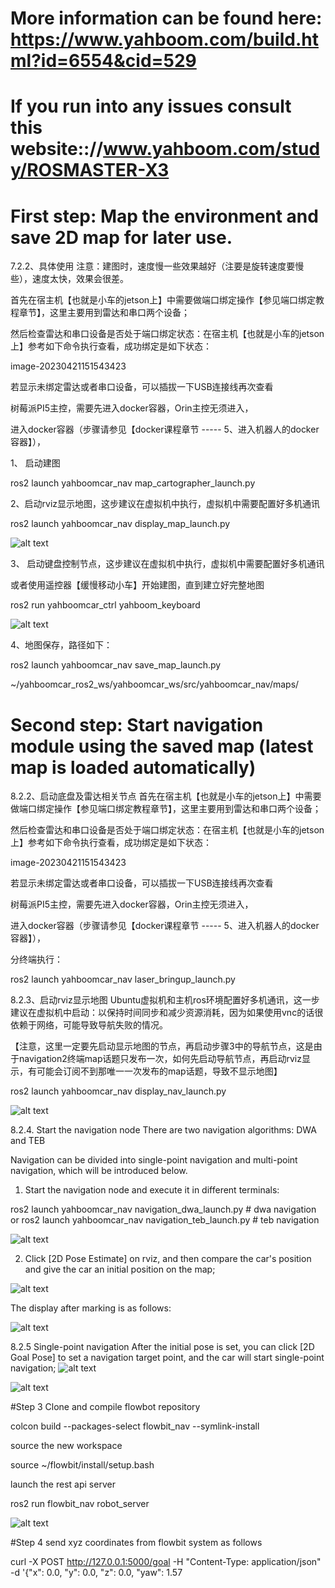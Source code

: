
# More information can be found here: https://www.yahboom.com/build.html?id=6554&cid=529

# If you run into any issues consult this website:://www.yahboom.com/study/ROSMASTER-X3 



# First step: Map the environment and save 2D map for later use. 

7.2.2、具体使用
注意：建图时，速度慢一些效果越好（注要是旋转速度要慢些），速度太快，效果会很差。

首先在宿主机【也就是小车的jetson上】中需要做端口绑定操作【参见端口绑定教程章节】，这里主要用到雷达和串口两个设备；

然后检查雷达和串口设备是否处于端口绑定状态：在宿主机【也就是小车的jetson上】参考如下命令执行查看，成功绑定是如下状态：

image-20230421151543423 

若显示未绑定雷达或者串口设备，可以插拔一下USB连接线再次查看

 

树莓派PI5主控，需要先进入docker容器，Orin主控无须进入，

进入docker容器（步骤请参见【docker课程章节 ----- 5、进入机器人的docker容器】），

1、 启动建图

ros2 launch yahboomcar_nav map_cartographer_launch.py


2、启动rviz显示地图，这步建议在虚拟机中执行，虚拟机中需要配置好多机通讯

ros2 launch yahboomcar_nav display_map_launch.py

![alt text](image-1.png)


3、 启动键盘控制节点，这步建议在虚拟机中执行，虚拟机中需要配置好多机通讯

或者使用遥控器【缓慢移动小车】开始建图，直到建立好完整地图

ros2 run yahboomcar_ctrl yahboom_keyboard

![alt text](image-2.png)

4、地图保存，路径如下：

ros2 launch yahboomcar_nav save_map_launch.py

~/yahboomcar_ros2_ws/yahboomcar_ws/src/yahboomcar_nav/maps/





# Second step: Start navigation module using the saved map (latest map is loaded automatically)

8.2.2、启动底盘及雷达相关节点
首先在宿主机【也就是小车的jetson上】中需要做端口绑定操作【参见端口绑定教程章节】，这里主要用到雷达和串口两个设备；

然后检查雷达和串口设备是否处于端口绑定状态：在宿主机【也就是小车的jetson上】参考如下命令执行查看，成功绑定是如下状态：

image-20230421151543423 

若显示未绑定雷达或者串口设备，可以插拔一下USB连接线再次查看

 

树莓派PI5主控，需要先进入docker容器，Orin主控无须进入，

进入docker容器（步骤请参见【docker课程章节 ----- 5、进入机器人的docker容器】），

分终端执行：

ros2 launch yahboomcar_nav laser_bringup_launch.py

8.2.3、启动rviz显示地图
Ubuntu虚拟机和主机ros环境配置好多机通讯，这一步建议在虚拟机中启动：以保持时间同步和减少资源消耗，因为如果使用vnc的话很依赖于网络，可能导致导航失败的情况。

【注意，这里一定要先启动显示地图的节点，再启动步骤3中的导航节点，这是由于navigation2终端map话题只发布一次，如何先启动导航节点，再启动rviz显示，有可能会订阅不到那唯一一次发布的map话题，导致不显示地图】

ros2 launch yahboomcar_nav display_nav_launch.py

![alt text](image.png)

8.2.4. Start the navigation node
There are two navigation algorithms: DWA and TEB

Navigation can be divided into single-point navigation and multi-point navigation, which will be introduced below.

 

1. Start the navigation node and execute it in different terminals:

ros2 launch yahboomcar_nav navigation_dwa_launch.py    ​​# dwa navigation
or
ros2 launch yahboomcar_nav navigation_teb_launch.py    ​​# teb navigation

![alt text](image-3.png)

2. Click [2D Pose Estimate] on rviz, and then compare the car's position and give the car an initial position on the map;

![alt text](image-4.png)

The display after marking is as follows:

![alt text](image-5.png)

8.2.5 Single-point navigation
After the initial pose is set, you can click [2D Goal Pose] to set a navigation target point, and the car will start single-point navigation;
![alt text](image-6.png)

![alt text](image-7.png)




#Step 3 Clone and compile flowbot repository 

colcon build --packages-select flowbit_nav --symlink-install

source the new workspace 

source ~/flowbit/install/setup.bash 

launch the rest api server 

ros2 run flowbit_nav robot_server

![alt text](image-8.png)


#Step 4 send xyz coordinates from flowbit system as follows 

 curl -X POST http://127.0.0.1:5000/goal -H "Content-Type: application/json" -d '{"x": 0.0, "y": 0.0, "z": 0.0, "yaw": 1.57


